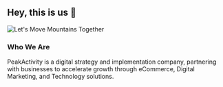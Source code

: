 ## Hey, this is us 👋
![Let's Move Mountains Together]()

### Who We Are
PeakActivity is a digital strategy and implementation company, partnering with businesses to accelerate growth through eCommerce, Digital Marketing, and Technology solutions.
